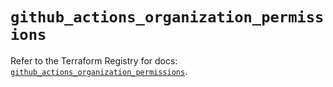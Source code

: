 # `github_actions_organization_permissions`

Refer to the Terraform Registry for docs: [`github_actions_organization_permissions`](https://registry.terraform.io/providers/integrations/github/5.43.0/docs/resources/actions_organization_permissions).
